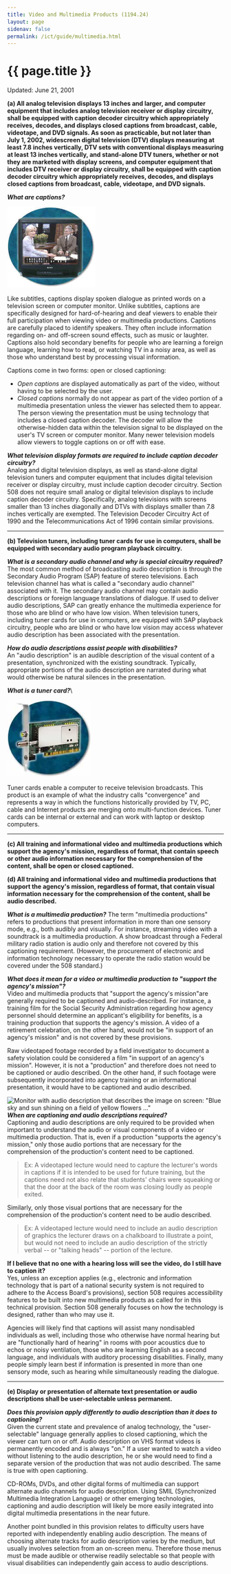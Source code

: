 ```yaml
---
title: Video and Multimedia Products (1194.24)
layout: page
sidenav: false
permalink: /ict/guide/multimedia.html
---
```


# {{ page.title }}

Updated: June 21, 2001

**(a) All analog television displays 13 inches and larger, and computer equipment that includes analog television receiver or display circuitry, shall be equipped with caption decoder circuitry which appropriately receives, decodes, and displays closed captions from broadcast, cable, videotape, and DVD signals. As soon as practicable, but not later than July 1, 2002, widescreen digital television (DTV) displays measuring at least 7.8 inches vertically, DTV sets with conventional displays measuring at least 13 inches vertically, and stand-alone DTV tuners, whether or not they are marketed with display screens, and computer equipment that includes DTV receiver or display circuitry, shall be equipped with caption decoder circuitry which appropriately receives, decodes, and displays closed captions from broadcast, cable, videotape, and DVD signals.**

***What are captions?***

![Photo of TV with captions](./images/tv.jpg)

Like subtitles, captions display spoken dialogue as printed words on a television screen or computer monitor. Unlike subtitles, captions are specifically designed for hard-of-hearing and deaf viewers to enable their full participation when viewing video or multimedia productions. Captions are carefully placed to identify speakers. They often include information regarding on- and off-screen sound effects, such as music or laughter. Captions also hold secondary benefits for people who are learning a foreign language, learning how to read, or watching TV in a noisy area, as well as those who understand best by processing visual information.

Captions come in two forms: open or closed captioning:

-   *Open captions* are displayed automatically as part of the video, without having to be selected by the user.
-   *Closed captions* normally do not appear as part of the video portion of a multimedia presentation unless the viewer has selected them to appear. The person viewing the presentation must be using technology that includes a closed caption decoder. The decoder will allow the otherwise-hidden data within the television signal to be displayed on the user's TV screen or computer monitor. Many newer television models allow viewers to toggle captions on or off with ease.

***What television display formats are required to include caption decoder circuitry?***\
Analog and digital television displays, as well as stand-alone digital television tuners and computer equipment that includes digital television receiver or display circuitry, must include caption decoder circuitry. Section 508 does not require small analog or digital television displays to include caption decoder circuitry. Specifically, analog televisions with screens smaller than 13 inches diagonally and DTVs with displays smaller than 7.8 inches vertically are exempted. The Television Decoder Circuitry Act of 1990 and the Telecommunications Act of 1996 contain similar provisions.

* * * * *

**(b) Television tuners, including tuner cards for use in computers, shall be equipped with secondary audio program playback circuitry.**

***What is a secondary audio channel and why is special circuitry required?***\
The most common method of broadcasting audio description is through the Secondary Audio Program (SAP) feature of stereo televisions. Each television channel has what is called a "secondary audio channel" associated with it. The secondary audio channel may contain audio descriptions or foreign language translations of dialogue. If used to deliver audio descriptions, SAP can greatly enhance the multimedia experience for those who are blind or who have low vision. When television tuners, including tuner cards for use in computers, are equipped with SAP playback circuitry, people who are blind or who have low vision may access whatever audio description has been associated with the presentation.

***How do audio descriptions assist people with disabilities?***\
An "audio description" is an audible description of the visual content of a presentation, synchronized with the existing soundtrack. Typically, appropriate portions of the audio description are narrated during what would otherwise be natural silences in the presentation.

***What is a tuner card?***\

![PC TV tuner card](./images/tvcard.jpg)

Tuner cards enable a computer to receive television broadcasts. This product is an example of what the industry calls "convergence" and represents a way in which the functions historically provided by TV, PC, cable and Internet products are merging onto multi-function devices. Tuner cards can be internal or external and can work with laptop or desktop computers.

* * * * *

**(c) All training and informational video and multimedia productions which support the agency's mission, regardless of format, that contain speech or other audio information necessary for the comprehension of the content, shall be open or closed captioned.**

**(d) All training and informational video and multimedia productions that support the agency's mission, regardless of format, that contain visual information necessary for the comprehension of the content, shall be audio described.**

***What is a multimedia production?***
The term "multimedia productions" refers to productions that present information in more than one sensory mode, e.g., both audibly and visually. For instance, streaming video with a soundtrack is a multimedia production. A show broadcast through a Federal military radio station is audio only and therefore not covered by this captioning requirement. (However, the procurement of electronic and information technology necessary to operate the radio station would be covered under the 508 standard.)

***What does it mean for a video or multimedia production to "support the agency's mission"?***\
Video and multimedia products that "support the agency's mission"are generally required to be captioned and audio-described. For instance, a training film for the Social Security Administration regarding how agency personnel should determine an applicant's eligibility for benefits, is a training production that supports the agency's mission. A video of a retirement celebration, on the other hand, would not be "in support of an agency's mission" and is not covered by these provisions.

Raw videotaped footage recorded by a field investigator to document a safety violation could be considered a film "in support of an agency's mission". However, it is not a "production" and therefore does not need to be captioned or audio described. On the other hand, if such footage were subsequently incorporated into agency training or an informational presentation, it would have to be captioned and audio described.

![Monitor with audio description that describes the image on screen: "Blue sky and sun shining on a field of yellow flowers ..."](https://www.access-board.gov/images/guidelines_standards/Communications_IT/508_Standards/tv-audio.jpg)***When are captioning and audio descriptions required?***\
Captioning and audio descriptions are only required to be provided when important to understand the audio or visual components of a video or multimedia production. That is, even if a production "supports the agency's mission," only those audio portions that are necessary for the comprehension of the production's content need to be captioned.

> Ex: A videotaped lecture would need to capture the lecturer's words in captions if it is intended to be used for future training, but the captions need not also relate that students' chairs were squeaking or that the door at the back of the room was closing loudly as people exited.

Similarly, only those visual portions that are necessary for the comprehension of the production's content need to be audio described.

> Ex: A videotaped lecture would need to include an audio description of graphics the lecturer draws on a chalkboard to illustrate a point, but would not need to include an audio description of the strictly verbal -- or "talking heads" -- portion of the lecture.

**If I believe that no one with a hearing loss will see the video, do I still have to caption it?**\
Yes, unless an exception applies (e.g., electronic and information technology that is part of a national security system is not required to adhere to the Access Board's provisions), section 508 requires accessibility features to be built into new multimedia products as called for in this technical provision. Section 508 generally focuses on how the technology is designed, rather than who may use it.

Agencies will likely find that captions will assist many nondisabled individuals as well, including those who otherwise have normal hearing but are "functionally hard of hearing" in rooms with poor acoustics due to echos or noisy ventilation, those who are learning English as a second language, and individuals with auditory processing disabilities. Finally, many people simply learn best if information is presented in more than one sensory mode, such as hearing while simultaneously reading the dialogue.

* * * * *

**(e) Display or presentation of alternate text presentation or audio descriptions shall be user-selectable unless permanent.**

***Does this provision apply differently to audio description than it does to captioning?***\
Given the current state and prevalence of analog technology, the "user-selectable" language generally applies to closed captioning, which the viewer can turn on or off. Audio description on VHS format videos is permanently encoded and is always "on." If a user wanted to watch a video without listening to the audio description, he or she would need to find a separate version of the production that was not audio described. The same is true with open captioning.

CD-ROMs, DVDs, and other digital forms of multimedia can support alternate audio channels for audio description. Using SMIL (Synchronized Multimedia Integration Language) or other emerging technologies, captioning and audio description will likely be more easily integrated into digital multimedia presentations in the near future.

Another point bundled in this provision relates to difficulty users have reported with independently enabling audio description. The means of choosing alternate tracks for audio description varies by the medium, but usually involves selection from an on-screen menu. Therefore those menus must be made audible or otherwise readily selectable so that people with visual disabilities can independently gain access to audio descriptions.

